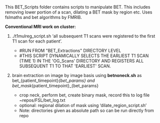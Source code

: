 This BET_Scripts folder contains scripts to manipulate BET. This includes removing lower portion of a scan, dilating a BET mask by region etc. Uses fslmaths and bet algorithms by FMRIB. 

**Conventional MRI work on cluster:**

1. ./t1mulreg_script.sh ‘all subsequent T1 scans were registered to the first T1 scan for each patient’. 
    - #RUN FROM "BET_Extractions" DIRECTORY LEVEL
    - #THIS SCRIPT DYNAMICALLY SELECTS THE EARLIEST T1 SCAN (TIME 1) IN THE 'OG_Scans' DIRECTORY AND REGISTERS ALL SUBSEQUENT T1 TO THAT 'EARLIEST' SCAN.

2. brain extraction on image by image basis using **betnoneck.sh** as bet_{patient_timepoint}_{bet_params} and bet_mask_{patient_timepoint}_{bet_params}
    - crop neck, perform bet, create binary mask, record this to log file ~repos/FSL/bet_log.txt
    - optional: regional dilation of mask using ‘dilate_region_script.sh’
    - Note: directories given as absolute path so can be run directly from repo

